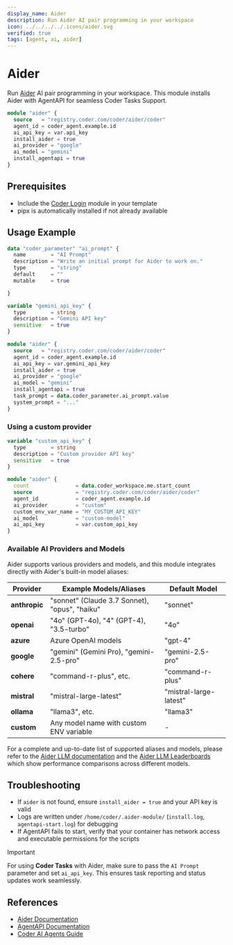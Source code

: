 ```yaml
---
display_name: Aider
description: Run Aider AI pair programming in your workspace
icon: ../../../../.icons/aider.svg
verified: true
tags: [agent, ai, aider]
---
```


# Aider

Run [Aider](https://aider.chat) AI pair programming in your workspace. This module installs Aider with AgentAPI for seamless Coder Tasks Support.

```tf
module "aider" {
  source   = "registry.coder.com/coder/aider/coder"
  agent_id = coder_agent.example.id
  ai_api_key = var.api_key
  install_aider = true
  ai_provider = "google"
  ai_model = "gemini"
  install_agentapi = true
}
```

## Prerequisites

- Include the [Coder Login](https://registry.coder.com/modules/coder-login/coder) module in your template
- pipx is automatically installed if not already available


## Usage Example

```tf
data "coder_parameter" "ai_prompt" {
  name        = "AI Prompt"
  description = "Write an initial prompt for Aider to work on."
  type        = "string"
  default     = ""
  mutable     = true

}

variable "gemini_api_key" {
  type        = string
  description = "Gemini API key"
  sensitive   = true
}

module "aider" {
  source   = "registry.coder.com/coder/aider/coder"
  agent_id = coder_agent.example.id
  ai_api_key = var.gemini_api_key
  install_aider = true
  ai_provider = "google"
  ai_model = "gemini"
  install_agentapi = true
  task_prompt = data.coder_parameter.ai_prompt.value
  system_prompt = "..."
}
```

### Using a custom provider

```tf
variable "custom_api_key" {
  type        = string
  description = "Custom provider API key"
  sensitive   = true
}

module "aider" {
  count               = data.coder_workspace.me.start_count
  source              = "registry.coder.com/coder/aider/coder"
  agent_id            = coder_agent.example.id
  ai_provider         = "custom"
  custom_env_var_name = "MY_CUSTOM_API_KEY"
  ai_model            = "custom-model"
  ai_api_key          = var.custom_api_key
}
```

### Available AI Providers and Models

Aider supports various providers and models, and this module integrates directly with Aider's built-in model aliases:

| Provider      | Example Models/Aliases                        | Default Model          |
| ------------- | --------------------------------------------- | ---------------------- |
| **anthropic** | "sonnet" (Claude 3.7 Sonnet), "opus", "haiku" | "sonnet"               |
| **openai**    | "4o" (GPT-4o), "4" (GPT-4), "3.5-turbo"       | "4o"                   |
| **azure**     | Azure OpenAI models                           | "gpt-4"                |
| **google**    | "gemini" (Gemini Pro), "gemini-2.5-pro"       | "gemini-2.5-pro"       |
| **cohere**    | "command-r-plus", etc.                        | "command-r-plus"       |
| **mistral**   | "mistral-large-latest"                        | "mistral-large-latest" |
| **ollama**    | "llama3", etc.                                | "llama3"               |
| **custom**    | Any model name with custom ENV variable       | -                      |

For a complete and up-to-date list of supported aliases and models, please refer to the [Aider LLM documentation](https://aider.chat/docs/llms.html) and the [Aider LLM Leaderboards](https://aider.chat/docs/leaderboards.html) which show performance comparisons across different models.

## Troubleshooting

- If `aider` is not found, ensure `install_aider = true` and your API key is valid
- Logs are written under `/home/coder/.aider-module/` (`install.log`, `agentapi-start.log`) for debugging
- If AgentAPI fails to start, verify that your container has network access and executable permissions for the scripts

> [!IMPORTANT]
> For using **Coder Tasks** with Aider, make sure to pass the `AI Prompt` parameter and set `ai_api_key`.
> This ensures task reporting and status updates work seamlessly.

## References

- [Aider Documentation](https://aider.chat/docs)
- [AgentAPI Documentation](https://github.com/coder/agentapi)
- [Coder AI Agents Guide](https://coder.com/docs/tutorials/ai-agents)
